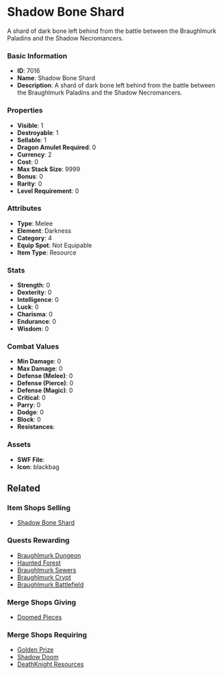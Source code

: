 # Shadow Bone Shard

A shard of dark bone left behind from the battle between the Braughlmurk Paladins and the Shadow Necromancers.

### Basic Information

- **ID**: 7016
- **Name**: Shadow Bone Shard
- **Description**: A shard of dark bone left behind from the battle between the Braughlmurk Paladins and the Shadow Necromancers.

### Properties

- **Visible**: 1
- **Destroyable**: 1
- **Sellable**: 1
- **Dragon Amulet Required**: 0
- **Currency**: 2
- **Cost**: 0
- **Max Stack Size**: 9999
- **Bonus**: 0
- **Rarity**: 0
- **Level Requirement**: 0

### Attributes

- **Type**: Melee
- **Element**: Darkness
- **Category**: 4
- **Equip Spot**: Not Equipable
- **Item Type**: Resource

### Stats

- **Strength**: 0
- **Dexterity**: 0
- **Intelligence**: 0
- **Luck**: 0
- **Charisma**: 0
- **Endurance**: 0
- **Wisdom**: 0

### Combat Values

- **Min Damage**: 0
- **Max Damage**: 0
- **Defense (Melee)**: 0
- **Defense (Pierce)**: 0
- **Defense (Magic)**: 0
- **Critical**: 0
- **Parry**: 0
- **Dodge**: 0
- **Block**: 0
- **Resistances**: 

### Assets

- **SWF File**: 
- **Icon**: blackbag

## Related

### Item Shops Selling

- [Shadow Bone Shard](../item-shops/805-shadow-bone-shard.md)

### Quests Rewarding

- [Braughlmurk Dungeon](../quests/909-braughlmurk-dungeon.md)
- [Haunted Forest](../quests/912-haunted-forest.md)
- [Braughlmurk Sewers](../quests/914-braughlmurk-sewers.md)
- [Braughlmurk Crypt](../quests/2133-braughlmurk-crypt.md)
- [Braughlmurk Battlefield](../quests/2134-braughlmurk-battlefield.md)

### Merge Shops Giving

- [Doomed Pieces](../merge-shops/235-doomed-pieces.md)

### Merge Shops Requiring

- [Golden Prize](../merge-shops/111-golden-prize.md)
- [Shadow Doom](../merge-shops/112-shadow-doom.md)
- [DeathKnight Resources](../merge-shops/208-deathknight-resources.md)

